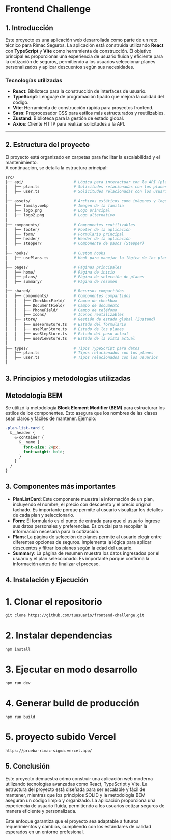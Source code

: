 # Frontend Challenge

## **1. Introducción**
Este proyecto es una aplicación web desarrollada como parte de un reto técnico para Rimac Seguros. La aplicación está construida utilizando **React** con **TypeScript** y **Vite** como herramienta de construcción. El objetivo principal es proporcionar una experiencia de usuario fluida y eficiente para la cotización de seguros, permitiendo a los usuarios seleccionar planes personalizados y aplicar descuentos según sus necesidades.

### **Tecnologías utilizadas**
- **React**: Biblioteca para la construcción de interfaces de usuario.
- **TypeScript**: Lenguaje de programación tipado que mejora la calidad del código.
- **Vite**: Herramienta de construcción rápida para proyectos frontend.
- **Sass**: Preprocesador CSS para estilos más estructurados y reutilizables.
- **Zustand**: Biblioteca para la gestión de estado global.
- **Axios**: Cliente HTTP para realizar solicitudes a la API.
---

## **2. Estructura del proyecto**

El proyecto está organizado en carpetas para facilitar la escalabilidad y el mantenimiento.  
A continuación, se detalla la estructura principal:

```bash
src/
├── api/                      # Lógica para interactuar con la API (planes y usuarios)
│   ├── plan.ts               # Solicitudes relacionadas con los planes
│   ├── user.ts               # Solicitudes relacionadas con los usuarios
│
├── assets/                   # Archivos estáticos como imágenes y logos
│   ├── family.webp           # Imagen de la familia
│   ├── logo.png              # Logo principal
│   ├── logo2.png             # Logo alternativo
│
├── components/               # Componentes reutilizables
│   ├── footer/               # Footer de la aplicación
│   ├── form/                 # Formulario principal
│   ├── header/               # Header de la aplicación
│   ├── stepper/              # Componente de pasos (Stepper)
│
├── hooks/                    # Custom hooks
│   ├── usePlans.ts           # Hook para manejar la lógica de los planes
│
├── pages/                    # Páginas principales
│   ├── home/                 # Página de inicio
│   ├── plans/                # Página de selección de planes
│   ├── summary/              # Página de resumen
│
├── shared/                   # Recursos compartidos
│   ├── components/           # Componentes compartidos
│   │   ├── CheckboxField/    # Campo de checkbox
│   │   ├── DocumentField/    # Campo de documento
│   │   ├── PhoneField/       # Campo de teléfono
│   │   ├── Icons/            # Iconos reutilizables
│   ├── store/                # Gestión de estado global (Zustand)
│   │   ├── useFormStore.ts   # Estado del formulario
│   │   ├── usePlanStore.ts   # Estado de los planes
│   │   ├── useStepStore.ts   # Estado del paso actual
│   │   ├── useViewStore.ts   # Estado de la vista actual
│
├── types/                    # Tipos TypeScript para datos
│   ├── plan.ts               # Tipos relacionados con los planes
│   ├── user.ts               # Tipos relacionados con los usuarios
│
```

## **3. Principios y metodologías utilizadas**

## **Metodología BEM**

Se utilizó la metodología **Block Element Modifier (BEM)** para estructurar los estilos de los componentes. Esto asegura que los nombres de las clases sean claros y fáciles de mantener. Ejemplo:
```scss
.plan-list-card {
  &__header {
    &-container {
      &__name {
        font-size: 24px;
        font-weight: bold;
      }
    }
  }
}
```
## **3. Componentes más importantes**
 - **PlanListCard**: Este componente muestra la información de un plan, incluyendo el nombre, el precio con descuento y el precio original tachado.
Es importante porque permite al usuario visualizar los detalles de cada plan y seleccionarlo.
- **Form**: El formulario es el punto de entrada para que el usuario ingrese sus datos personales y preferencias.
Es crucial para recopilar la información necesaria para la cotización.
- **Plans**: La página de selección de planes permite al usuario elegir entre diferentes opciones de seguros.
Implementa la lógica para aplicar descuentos y filtrar los planes según la edad del usuario.
- **Summary**: La página de resumen muestra los datos ingresados por el usuario y el plan seleccionado.
Es importante porque confirma la información antes de finalizar el proceso.

## **4. Instalación y Ejecución**
# 1. Clonar el repositorio
```git clone https://github.com/tuusuario/frontend-challenge.git```

# 2. Instalar dependencias
```npm install```

# 3. Ejecutar en modo desarrollo
```npm run dev```

# 4. Generar build de producción
```npm run build```

# 5. proyecto subido Vercel
```https://prueba-rimac-sigma.vercel.app/```

## **5. Conclusión**
Este proyecto demuestra cómo construir una aplicación web moderna utilizando tecnologías avanzadas como React, TypeScript y Vite. La estructura del proyecto está diseñada para ser escalable y fácil de mantener, mientras que los principios SOLID y la metodología BEM aseguran un código limpio y organizado. La aplicación proporciona una experiencia de usuario fluida, permitiendo a los usuarios cotizar seguros de manera eficiente y personalizada.

Este enfoque garantiza que el proyecto sea adaptable a futuros requerimientos y cambios, cumpliendo con los estándares de calidad esperados en un entorno profesional.